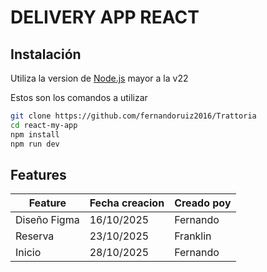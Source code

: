 # DELIVERY APP REACT
## Instalación

Utiliza la version de [Node.js](https://nodejs.org/) mayor a la v22

Estos son los comandos a utilizar

```sh
git clone https://github.com/fernandoruiz2016/Trattoria
cd react-my-app
npm install
npm run dev
```

## Features

| Feature | Fecha creacion | Creado poy |
|---------|----------------|------------|
| Diseño Figma | 16/10/2025 | Fernando|
| Reserva | 23/10/2025 | Franklin|
| Inicio | 28/10/2025 | Fernando|
